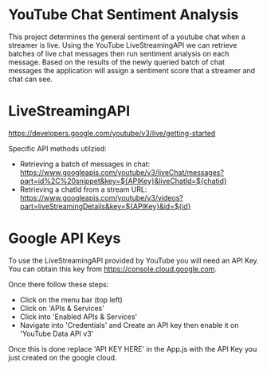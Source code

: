 # YouTube Chat Sentiment Analysis

This project determines the general sentiment of a youtube chat when a streamer is live. Using the YouTube LiveStreamingAPI we can retrieve batches of live chat messages then run sentiment analysis on each message. Based on the results of the newly queried batch of chat messages the application will assign a sentiment score that a streamer and chat can see.

# LiveStreamingAPI
https://developers.google.com/youtube/v3/live/getting-started

Specific API methods utilzied:
- Retrieving a batch of messages in chat: https://www.googleapis.com/youtube/v3/liveChat/messages?part=id%2C%20snippet&key=${APIKey}&liveChatId=${chatid}
- Retrieving a chatId from a stream URL: https://www.googleapis.com/youtube/v3/videos?part=liveStreamingDetails&key=${APIKey}&id=${id}

# Google API Keys
To use the LiveStreamingAPI provided by YouTube you will need an API Key. You can obtain this key from https://console.cloud.google.com. 

Once there follow these steps: 
- Click on the menu bar (top left)
- Click on 'APIs & Services' 
- Click into 'Enabled APIs & Services'
- Navigate into 'Credentials' and Create an API key then enable it on 'YouTube Data API v3'

Once this is done replace 'API KEY HERE' in the App.js with the API Key you just created on the google cloud.